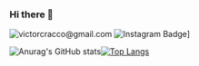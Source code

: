 ### Hi there 👋

![victorcracco@gmail.com](https://img.shields.io/badge/Gmail-D14836?style=for-the-badge&logo=gmail&logoColor=white&link=mailto:victorcracco@gmail.com)
![Instagram Badge](https://img.shields.io/badge/Instagram-E4405F?style=for-the-badge&logo=instagram&logoColor=white&link=instagram.com.br/victorcracco)]





![Anurag's GitHub stats](https://github-readme-stats.vercel.app/api?username=victorcracco&show_icons=true&theme=chartreuse-dark)[![Top Langs](https://github-readme-stats.vercel.app/api/top-langs/?username=victorcracco)](https://github.com/anuraghazra/github-readme-stats)






<!--
**victorcracco/victorcracco** is a ✨ _special_ ✨ repository because its `README.md` (this file) appears on your GitHub profile.


Here are some ideas to get you started:

- 🔭 I’m currently working on ...
- 🌱 I’m currently learning ...
- 👯 I’m looking to collaborate on ...
- 🤔 I’m looking for help with ...
- 💬 Ask me about ...
- 📫 How to reach me: ...
- 😄 Pronouns: ...
- ⚡ Fun fact: ...
-->
